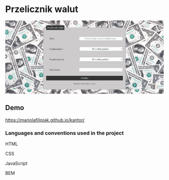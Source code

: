 # Przelicznik walut

![gif](https://github.com/MariolaFilipiak/kantor/blob/main/images/GIF.gif?raw=true)

## Demo
https://mariolafilipiak.github.io/kantor/

### Languages and conventions used in the project
HTML

CSS

JavaScript

BEM
